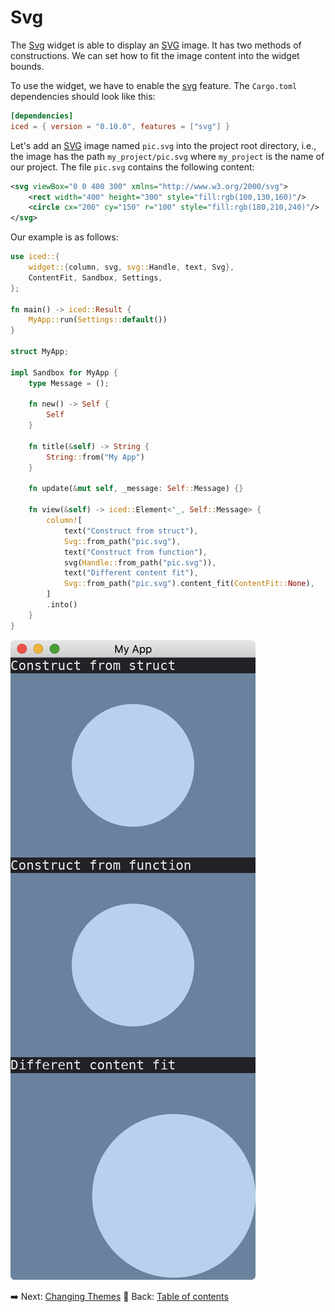 # Svg

The [Svg](https://docs.iced.rs/iced/widget/svg/struct.Svg.html) widget is able to display an [SVG](https://en.wikipedia.org/wiki/SVG) image.
It has two methods of constructions.
We can set how to fit the image content into the widget bounds.

To use the widget, we have to enable the [svg](https://docs.rs/crate/iced/latest/features#svg) feature.
The `Cargo.toml` dependencies should look like this:

```toml
[dependencies]
iced = { version = "0.10.0", features = ["svg"] }
```

Let's add an [SVG](https://en.wikipedia.org/wiki/SVG) image named `pic.svg` into the project root directory, i.e., the image has the path `my_project/pic.svg` where `my_project` is the name of our project.
The file `pic.svg` contains the following content:

```svg
<svg viewBox="0 0 400 300" xmlns="http://www.w3.org/2000/svg">
    <rect width="400" height="300" style="fill:rgb(100,130,160)"/>
    <circle cx="200" cy="150" r="100" style="fill:rgb(180,210,240)"/>
</svg>
```

Our example is as follows:

```rust
use iced::{
    widget::{column, svg, svg::Handle, text, Svg},
    ContentFit, Sandbox, Settings,
};

fn main() -> iced::Result {
    MyApp::run(Settings::default())
}

struct MyApp;

impl Sandbox for MyApp {
    type Message = ();

    fn new() -> Self {
        Self
    }

    fn title(&self) -> String {
        String::from("My App")
    }

    fn update(&mut self, _message: Self::Message) {}

    fn view(&self) -> iced::Element<'_, Self::Message> {
        column![
            text("Construct from struct"),
            Svg::from_path("pic.svg"),
            text("Construct from function"),
            svg(Handle::from_path("pic.svg")),
            text("Different content fit"),
            Svg::from_path("pic.svg").content_fit(ContentFit::None),
        ]
        .into()
    }
}
```

![Svg](./pic/svg.png)

:arrow_right:  Next: [Changing Themes](./changing_themes.md)
:blue_book: Back: [Table of contents](./../README.md)
